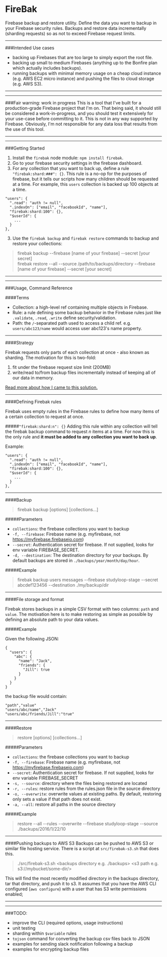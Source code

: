 # FireBak

Firebase backup and restore utility. Define the data you want to backup in your Firebase security rules. Backups and restore data incrementally (sharding requests) so as not to exceed Firebase request limits.

***

###Intended Use cases
- backing up Firebases that are too large to simply export the root file.
- backing up small to medium Firebases (anything up to the Bonfire plan which actually includes backups).
- running backups with minimal memory usage on a cheap cloud instance (e.g. AWS EC2 micro instance) and pushing the files to cloud storage (e.g. AWS S3).

***
***

###Fair warning: work in progress
This is a tool that I've built for a production-grade Firebase project that I'm on. That being said, it should still be considered a work-in-progress, and you should test it extensively for your use-case before committing to it. This is not in any way supported by Firebase. Obviously, I'm not responsible for any data loss that results from the use of this tool.

***
***

###Getting Started

1. Install the `firebak` node module: `npm install firebak`.
2. Go to your firebase security settings in the firebase dashboard.
3. For any collection that you want to back up, define a rule `"firebak:shard:###": {}`. This rule is a no-op for the purposes of firebase, but it tells our scripts how many children should be requested at a time. For example, this `users` collection is backed up 100 objects at a time.
```
"users": {
  ".read": "auth != null",
  ".indexOn": ["email", "facebookId", "name"],
  "firebak:shard:100": {},
  "$userId": {
    ...
  }
},
```
3. Use the `firebak backup` and `firebak restore` commands to backup and restore your collections:  
> firebak backup --firebase [name of your firebase] --secret [your secret]  
> firebak restore --all --source /path/to/backups/directory --firebase [name of your firebase] --secret [your secret]

***
***

###Usage, Command Reference

####Terms
- Collection: a high-level ref containing multiple objects in Firebase.
- Rule: a rule defining some backup behavior in the Firebase rules just like `.validate`, `.read`, `.write` define security/validation.
- Path: the `/`-separated path used to access a child ref. e.g. `users/abc123/name` would access user abc123's name property.

***

####Strategy

Firebak requests only parts of each collection at once - also known as sharding. The motivation for this is two-fold:
1. fit under the firebase request size limit (200MB)
2. write/read to/from backup files incrementally instead of keeping all of our data in memory.

[Read more about how I came to this solution.](http://alexklibisz.roughdraft.io/3247dcba8c8d7936a0ce-creating-an-effective-firebase-backup-solution)

***

####Defining Firebak rules

Firebak uses empty rules in the Firebase rules to define how many items of a certain collection to request at once.

#####`"firebak:shard:n": {}`
Adding this rule within any collection will tell the firebak backup command to request *n* items at a time. For now this is the only rule and **it must be added to any collection you want to back up**.

Example:
```
"users": {
  ".read": "auth != null",
  ".indexOn": ["email", "facebookId", "name"],
  "firebak:shard:100": {},
  "$userId": {
    ...
  }
},
```

***

####Backup

> firebak backup [options] [collections...]

#####Parameters
- `collections`: the firebase collections you want to backup
- `-f, --firebase`: Firebase name (e.g. myfirebase, not https://myfirebase.firebaseio.com)
- `--secret`: Authentication secret for firebase. If not supplied, looks for env variable FIREBASE_SECRET.
- `-d, --destination`: The destination directory for your backups. By default backups are stored in `./backups/year/month/day/hour`.

#####Example

> firebak backup users messages --firebase studyloop-stage --secret abcdef123456 --destination ./my/backup/dir

***

####File storage and format

Firebak stores backups in a simple CSV format with two columns: `path` and `value`. The motivation here is to make restoring as simple as possible by defining an absolute path to your data values.

#####Example

Given the following JSON:

```
{
  "users": {
    "abc": {
      "name": "Jack",
      "friends": {
        "Jill": true
      }
    }
  }
}
```

the backup file would contain:

```
"path","value"
"users/abc/name","Jack"
"users/abc/friends/Jill":"true"
```

***

####Restore

> restore [options] [collections...]

#####Parameters
- `collections`: the firebase collections you want to backup
- `-f, --firebase`: Firebase name (e.g. myfirebase, not https://myfirebase.firebaseio.com)
- `--secret`: Authentication secret for firebase. If not supplied, looks for env variable FIREBASE_SECRET
- `-s, --source`: directory where the files being restored are located
- `-r, --rules`: restore rules from the rules.json file in the source directory
- `-o, --overwrite`: overwrite values at existing paths. By default, restoring only sets a value if that path does not exist.
- `-a, --all`: restore all paths in the source directory

#####Example

> restore --all --rules --overwrite --firebase studyloop-stage --source ./backups/2016/1/22/10

***

####Pushing backups to AWS S3
Backups can be pushed to AWS S3 or similar file hosting service. There is a script at `src/firebak-s3.sh` that does this.

> ./src/firebak-s3.sh \<backups directory e.g. ./backups\> \<s3 path e.g. s3://mybucket/some-dir/\>

This will find the most recently modified directory in the backups directory, tar that directory, and push it to s3. It assumes that you have the AWS CLI configured (`aws configure`) with a user that has S3 write permissions enabled;

***
***

###TODO:

- improve the CLI (required options, usage instructions)
- unit testing
- sharding within `$variable` rules
- `tojson` command for converting the backup csv files back to JSON
- examples for sending slack notification following a backup
- examples for encrypting backup files
